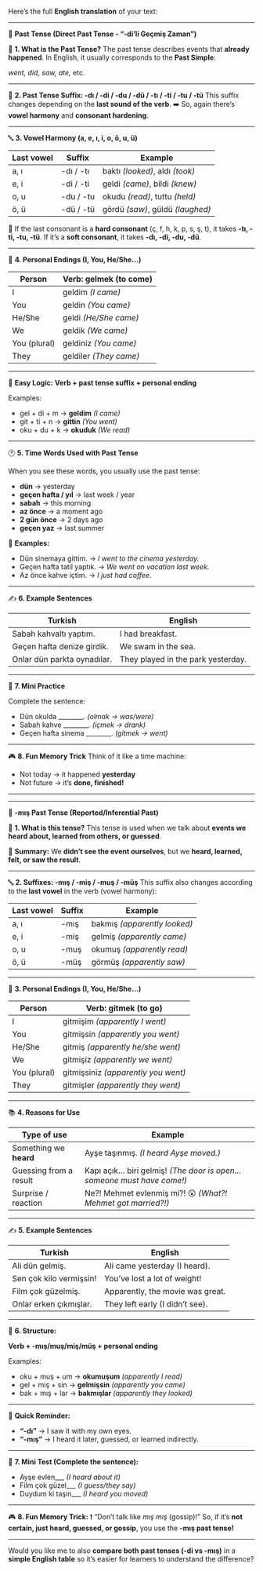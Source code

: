 Here’s the full **English translation** of your text:

---

📘 **Past Tense (Direct Past Tense - “-di’li Geçmiş Zaman”)**

📌 **1. What is the Past Tense?**
The past tense describes events that **already happened**.
In English, it usually corresponds to the **Past Simple**:

*went, did, saw, ate,* etc.

---

🔧 **2. Past Tense Suffix: -dı / -di / -du / -dü / -tı / -ti / -tu / -tü**
This suffix changes depending on the **last sound of the verb**.
➡️ So, again there’s **vowel harmony** and **consonant hardening**.

---

🔤 **3. Vowel Harmony (a, e, ı, i, o, ö, u, ü)**

| Last vowel | Suffix    | Example                          |
| ---------- | --------- | -------------------------------- |
| a, ı       | -dı / -tı | baktı *(looked)*, aldı *(took)*  |
| e, i       | -di / -ti | geldi *(came)*, bildi *(knew)*   |
| o, u       | -du / -tu | okudu *(read)*, tuttu *(held)*   |
| ö, ü       | -dü / -tü | gördü *(saw)*, güldü *(laughed)* |

🔁 If the last consonant is a **hard consonant** (ç, f, h, k, p, s, ş, t), it takes **-tı, -ti, -tu, -tü**.
If it’s a **soft consonant**, it takes **-dı, -di, -du, -dü**.

---

👤 **4. Personal Endings (I, You, He/She…)**

| Person       | Verb: gelmek (to come) |
| ------------ | ---------------------- |
| I            | geldim *(I came)*      |
| You          | geldin *(You came)*    |
| He/She       | geldi *(He/She came)*  |
| We           | geldik *(We came)*     |
| You (plural) | geldiniz *(You came)*  |
| They         | geldiler *(They came)* |

---

🧠 **Easy Logic:**
**Verb + past tense suffix + personal ending**

Examples:

* gel + di + m → **geldim** *(I came)*
* git + ti + n → **gittin** *(You went)*
* oku + du + k → **okuduk** *(We read)*

---

🕐 **5. Time Words Used with Past Tense**

When you see these words, you usually use the past tense:

* **dün** → yesterday
* **geçen hafta / yıl** → last week / year
* **sabah** → this morning
* **az önce** → a moment ago
* **2 gün önce** → 2 days ago
* **geçen yaz** → last summer

📌 **Examples:**

* Dün sinemaya gittim. → *I went to the cinema yesterday.*
* Geçen hafta tatil yaptık. → *We went on vacation last week.*
* Az önce kahve içtim. → *I just had coffee.*

---

✍️ **6. Example Sentences**

| Turkish                     | English                            |
| --------------------------- | ---------------------------------- |
| Sabah kahvaltı yaptım.      | I had breakfast.                   |
| Geçen hafta denize girdik.  | We swam in the sea.                |
| Onlar dün parkta oynadılar. | They played in the park yesterday. |

---

🎯 **7. Mini Practice**

Complete the sentence:

* Dün okulda \_\_\_\_\_\_\_\_. *(olmak → was/were)*
* Sabah kahve \_\_\_\_\_\_\_\_. *(içmek → drank)*
* Geçen hafta sinema \_\_\_\_\_\_\_\_. *(gitmek → went)*

---

🎮 **8. Fun Memory Trick**
Think of it like a time machine:

* Not today → it happened **yesterday**
* Not future → it’s **done, finished!**

---

---

📘 **-mış Past Tense (Reported/Inferential Past)**

📌 **1. What is this tense?**
This tense is used when we talk about **events we heard about, learned from others, or guessed**.

🎯 **Summary:**
We **didn’t see the event ourselves**, but we **heard, learned, felt, or saw the result**.

---

🔤 **2. Suffixes: -mış / -miş / -muş / -müş**
This suffix also changes according to the **last vowel** in the verb (vowel harmony):

| Last vowel | Suffix | Example                      |
| ---------- | ------ | ---------------------------- |
| a, ı       | -mış   | bakmış *(apparently looked)* |
| e, i       | -miş   | gelmiş *(apparently came)*   |
| o, u       | -muş   | okumuş *(apparently read)*   |
| ö, ü       | -müş   | görmüş *(apparently saw)*    |

---

👤 **3. Personal Endings (I, You, He/She…)**

| Person       | Verb: gitmek (to go)                |
| ------------ | ----------------------------------- |
| I            | gitmişim *(apparently I went)*      |
| You          | gitmişsin *(apparently you went)*   |
| He/She       | gitmiş *(apparently he/she went)*   |
| We           | gitmişiz *(apparently we went)*     |
| You (plural) | gitmişsiniz *(apparently you went)* |
| They         | gitmişler *(apparently they went)*  |

---

📚 **4. Reasons for Use**

| Type of use            | Example                                                               |
| ---------------------- | --------------------------------------------------------------------- |
| Something we **heard** | Ayşe taşınmış. *(I heard Ayşe moved.)*                                |
| Guessing from a result | Kapı açık… biri gelmiş! *(The door is open… someone must have come!)* |
| Surprise / reaction    | Ne?! Mehmet evlenmiş mi?! 😲 *(What?! Mehmet got married?!)*          |

---

✍️ **5. Example Sentences**

| Turkish                 | English                          |
| ----------------------- | -------------------------------- |
| Ali dün gelmiş.         | Ali came yesterday (I heard).    |
| Sen çok kilo vermişsin! | You’ve lost a lot of weight!     |
| Film çok güzelmiş.      | Apparently, the movie was great. |
| Onlar erken çıkmışlar.  | They left early (I didn’t see).  |

---

🎯 **6. Structure:**

**Verb + -mış/muş/miş/müş + personal ending**

Examples:

* oku + muş + um → **okumuşum** *(apparently I read)*
* gel + miş + sin → **gelmişsin** *(apparently you came)*
* bak + mış + lar → **bakmışlar** *(apparently they looked)*

---

🧠 **Quick Reminder:**

* **“-dı”** → I saw it with my own eyes.
* **“-mış”** → I heard it later, guessed, or learned indirectly.

---

🧪 **7. Mini Test (Complete the sentence):**

* Ayşe evlen\_\_\_ *(I heard about it)*
* Film çok güzel\_\_\_ *(I guess/they say)*
* Duydum ki taşın\_\_\_ *(I heard you moved)*

---

🎮 **8. Fun Memory Trick:**
❗ “Don’t talk like *mış mış* (gossip)!”
So, if it’s **not certain, just heard, guessed, or gossip**, you use the **-mış past tense!**

---

Would you like me to also **compare both past tenses (-di vs -mış)** in a **simple English table** so it’s easier for learners to understand the difference?
